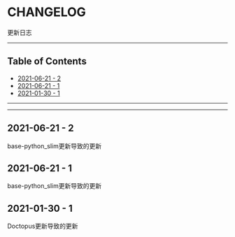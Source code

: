 # CHANGELOG

更新日志

---

## Table of Contents

<!-- vim-markdown-toc GFM -->

* [2021-06-21 - 2](#2021-06-21---2)
* [2021-06-21 - 1](#2021-06-21---1)
* [2021-01-30 - 1](#2021-01-30---1)

<!-- vim-markdown-toc -->

---

<!-- Object info -->

---

## 2021-06-21 - 2

base-python_slim更新导致的更新

## 2021-06-21 - 1

base-python_slim更新导致的更新

## 2021-01-30 - 1

Doctopus更新导致的更新
